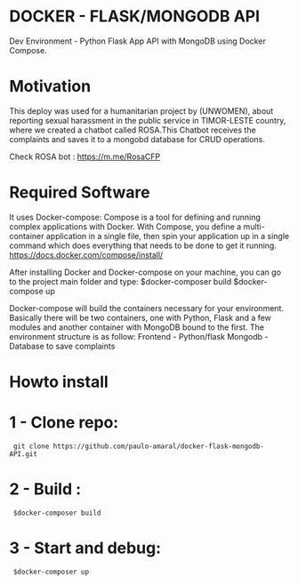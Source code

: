 # DOCKER - FLASK/MONGODB API
Dev Environment - Python Flask App API with MongoDB using Docker Compose.

# Motivation
This deploy was used for a humanitarian project by (UNWOMEN), about reporting sexual harassment in the public service in TIMOR-LESTE country, where we created a chatbot called ROSA.This Chatbot receives the complaints and saves it to a mongobd database for CRUD operations.

Check ROSA bot : https://m.me/RosaCFP

# Required Software
It uses Docker-compose: Compose is a tool for defining and running complex applications with Docker. With Compose, you define a multi-container application in a single file, then spin your application up in a single command which does everything that needs to be done to get it running.
https://docs.docker.com/compose/install/

After installing Docker and Docker-compose on your machine, you can go to the project main folder and type:
$docker-composer build
$docker-compose up

Docker-compose will build the containers necessary for your environment. Basically there will be two containers, one with Python, Flask and a few modules and another container with MongoDB bound to the first. The environment structure is as follow:
Frontend - Python/flask
Mongodb - Database to save complaints

# Howto install
   # 1 - Clone repo:
     git clone https://github.com/paulo-amaral/docker-flask-mongodb-API.git
   # 2 - Build :
     $docker-composer build
   # 3 - Start and debug:
     $docker-composer up
    
    
    
    

